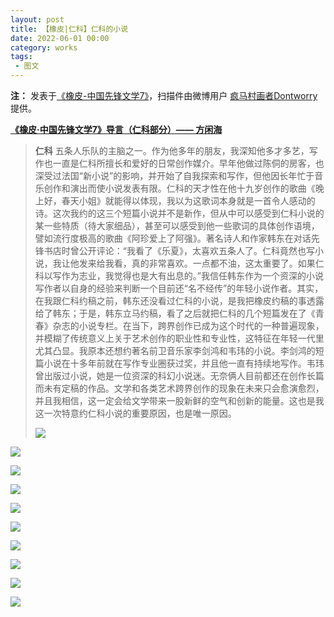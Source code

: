 ```yaml
---
layout: post
title: 【橡皮|仁科】仁科的小说
date: 2022-06-01 00:00
category: works
tags:
 - 图文
---
```


**注：** 发表于[《橡皮-中国先锋文学7》](https://mp.weixin.qq.com/s/HkMPe5lGmTF9TSojKnM32Q)，扫描件由微博用户 [疯马村画者Dontworry](https://weibo.com/u/5339002071) 提供。

**[《橡皮·中国先锋文学7》导言（仁科部分）—— 方闲海](https://mp.weixin.qq.com/s/8LN9CA1zvTKkP0MrPT19Tw)**

> **仁科**  五条人乐队的主脑之一。作为他多年的朋友，我深知他多才多艺，写作也一直是仁科所擅长和爱好的日常创作媒介。早年他做过陈侗的房客，也深受过法国“新小说”的影响，并开始了自我探索和写作，但他因长年忙于音乐创作和演出而使小说发表有限。仁科的天才性在他十九岁创作的歌曲《晚上好，春天小姐》就能得以体现，我以为这歌词本身就是一首令人感动的诗。这次我约的这三个短篇小说并不是新作，但从中可以感受到仁科小说的某一些特质（待大家细品），甚至可以感受到他一些歌词的具体创作语境，譬如流行度极高的歌曲《阿珍爱上了阿强》。著名诗人和作家韩东在对话先锋书店时曾公开评论：“我看了《乐夏》，太喜欢五条人了。仁科竟然也写小说，我让他发来给我看，真的非常喜欢。一点都不油，这太重要了。如果仁科以写作为志业，我觉得也是大有出息的。”我信任韩东作为一个资深的小说写作者以自身的经验来判断一个目前还“名不经传”的年轻小说作者。其实，在我跟仁科约稿之前，韩东还没看过仁科的小说，是我把橡皮约稿的事透露给了韩东；于是，韩东立马约稿，看了之后就把仁科的几个短篇发在了《青春》杂志的小说专栏。在当下，跨界创作已成为这个时代的一种普遍现象，并模糊了传统意义上关于艺术创作的职业性和专业性，这特征在年轻一代里尤其凸显。我原本还想约著名前卫音乐家李剑鸿和韦玮的小说。李剑鸿的短篇小说在十多年前就在写作专业圈获过奖，并且他一直有持续地写作。韦玮曾出版过小说，她是一位资深的科幻小说迷。无奈俩人目前都还在创作长篇而未有定稿的作品。文学和各类艺术跨界创作的现象在未来只会愈演愈烈，并且我相信，这一定会给文学带来一股新鲜的空气和创新的能量。这也是我这一次特意约仁科小说的重要原因，也是唯一原因。
> 
> ![](https://mmbiz.qpic.cn/mmbiz_jpg/nHaUsmTHJvzAI4WSOP4iaKbGXcfG7ecmvHTubQdqXOiaOF1jKZiacOz90czp5s4jzofcAPvnlfokjF6T7Pia9mJicibA/640?wx_fmt=jpeg&wxfrom=5&wx_lazy=1&wx_co=1)


![](/assets/imgs/xiangpi_20220727_0001-s.jpg)

![](/assets/imgs/xiangpi_20220727_0002-s.jpg)

![](/assets/imgs/xiangpi_20220727_0003-s.jpg)

![](/assets/imgs/xiangpi_20220727_0004-s.jpg)

![](/assets/imgs/xiangpi_20220727_0005-s.jpg)

![](/assets/imgs/xiangpi_20220727_0006-s.jpg)

![](/assets/imgs/xiangpi_20220727_0007-s.jpg)

![](/assets/imgs/xiangpi_20220727_0008-s.jpg)

![](/assets/imgs/xiangpi_20220727_0009-s.jpg)